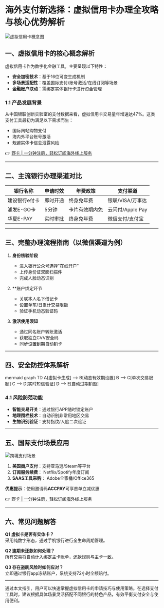 # 海外支付新选择：虚拟信用卡办理全攻略与核心优势解析

![虚拟信用卡概念图](https://via.placeholder.com/800x400)

## 一、虚拟信用卡的核心概念解析
虚拟信用卡作为数字化金融工具，主要呈现以下特性：
- **安全加密技术**：基于16位可变生成机制
- **多场景适配性**：覆盖国际支付/账号激活/在线订阅等场景
- **金融账户联动**：需绑定实体银行卡进行资金管理

### 1.1 产品发展背景
从中国银联创新实验室的支付数据来看，虚拟信用卡交易量年增速达47%。这类支付工具最初为满足以下需求而生：
- 国际网站购物支付
- 海内外平台账号激活
- 规避实体卡信息泄露风险

👉 [野卡 | 一分钟注册，轻松订阅海外线上服务](https://bbtdd.com/yeka)

---

## 二、主流银行办理渠道对比
| 银行名称       | 申请时效 | 年费政策       | 支付渠道                     |
|----------------|----------|----------------|------------------------------|
| 建设银行e付卡  | 即时开通 | 终身免年费     | 银联/VISA/万事达            |
| 浦发E-GO卡     | 5分钟    | 卡片有效期内免 | 云闪付/Apple Pay           |
| 华夏E-PAY      | 实时审批 | 终身免年费     | 微信支付/支付宝            |

---

## 三、完整办理流程指南（以微信渠道为例）
1. **身份核验阶段**
   - 进入银行公众号选择"在线开户"
   - 上传身份证双面扫描件
   - 完成人脸动态识别

2. **账户绑定环节
   - 关联本人名下借记卡
   - 设置单笔/日累计交易限额
   - 验证手机动态验证码

3. **激活使用须知**
   - 通过同名账户转账激活
   - 获取独立CVV安全码
   - 同步设置到期自动销卡

---

## 四、安全防控体系解析
mermaid
graph TD
    A[虚拟卡生成] --> B[动态有效期设置]
    B --> C[单次交易限额]
    C --> D[实时短信验证]
    D --> E[自动过期销毁]


### 4.1 风险防范功能
- **智能交易开关**：通过银行APP随时锁定账户
- **地理围栏技术**：自动识别非常用地区交易
- **生物识别验证**：支持指纹/人脸二次验证

---

## 五、国际支付场景应用
![跨境支付场景](https://via.placeholder.com/600x300)
1. **美国商户支付**：支持亚马逊/Steam等平台
2. **订阅服务续费**： Netflix/Spotify年度订阅
3. **SAAS工具采购**： Adobe全家桶/Office365

**优惠提示**：使用邀请码**ACCPAY**可享首单立减优惠

👉 [野卡 | 一分钟注册，轻松订阅海外线上服务](https://bbtdd.com/yeka)

---

## 六、常见问题解答
**Q1 虚拟卡是否有实体卡？**  
采用纯数字形态，通过手机银行进行全生命周期管理。

**Q2 逾期未还款如何处理？**  
所有交易将自动计入绑定主卡账单，还款规则与主卡一致。

**Q3 存在盗刷风险时如何应对？**  
立即通过银行app冻结账户，系统支持72小时全额赔付。

---

通过本文指引，用户可以快速掌握虚拟信用卡的申请技巧与使用策略。在选择支付工具时，建议根据具体场景灵活搭配不同银行的特色产品，有效平衡支付安全与使用便利。